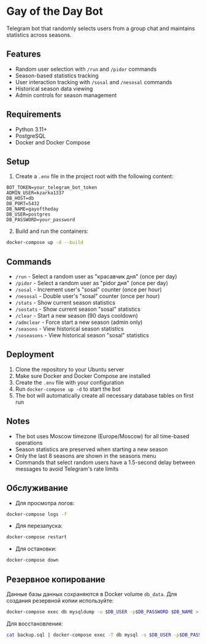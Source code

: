 # Gay of the Day Bot

Telegram bot that randomly selects users from a group chat and maintains statistics across seasons.

## Features

- Random user selection with `/run` and `/pidor` commands
- Season-based statistics tracking
- User interaction tracking with `/sosal` and `/nesosal` commands
- Historical season data viewing
- Admin controls for season management

## Requirements

- Python 3.11+
- PostgreSQL
- Docker and Docker Compose

## Setup

1. Create a `.env` file in the project root with the following content:
```
BOT_TOKEN=your_telegram_bot_token
ADMIN_USER=kzarka1337
DB_HOST=db
DB_PORT=5432
DB_NAME=gayoftheday
DB_USER=postgres
DB_PASSWORD=your_password
```

2. Build and run the containers:
```bash
docker-compose up -d --build
```

## Commands

- `/run` - Select a random user as "красавчик дня" (once per day)
- `/pidor` - Select a random user as "pidor дня" (once per day)
- `/sosal` - Increment user's "sosal" counter (once per hour)
- `/nesosal` - Double user's "sosal" counter (once per hour)
- `/stats` - Show current season statistics
- `/sostats` - Show current season "sosal" statistics
- `/clear` - Start a new season (90 days cooldown)
- `/admclear` - Force start a new season (admin only)
- `/seasons` - View historical season statistics
- `/soseasons` - View historical season "sosal" statistics

## Deployment

1. Clone the repository to your Ubuntu server
2. Make sure Docker and Docker Compose are installed
3. Create the `.env` file with your configuration
4. Run `docker-compose up -d` to start the bot
5. The bot will automatically create all necessary database tables on first run

## Notes

- The bot uses Moscow timezone (Europe/Moscow) for all time-based operations
- Season statistics are preserved when starting a new season
- Only the last 8 seasons are shown in the seasons menu
- Commands that select random users have a 1.5-second delay between messages to avoid Telegram's rate limits

## Обслуживание

- Для просмотра логов:
```bash
docker-compose logs -f
```

- Для перезапуска:
```bash
docker-compose restart
```

- Для остановки:
```bash
docker-compose down
```

## Резервное копирование

Данные базы данных сохраняются в Docker volume `db_data`. Для создания резервной копии используйте:

```bash
docker-compose exec db mysqldump -u $DB_USER -p$DB_PASSWORD $DB_NAME > backup.sql
```

Для восстановления:

```bash
cat backup.sql | docker-compose exec -T db mysql -u $DB_USER -p$DB_PASSWORD $DB_NAME
``` 
